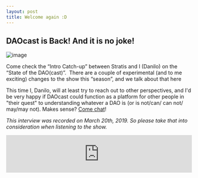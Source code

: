```yaml
---
layout: post
title: Welcome again :D
---
```


## DAOcast is Back! And it is no joke!

![image](/assets/images/banners/s02welcome.png)

Come check the “Intro Catch-up” between Stratis and I (Danilo) on the “State of the DAO(cast)”.  There are a couple of experimental (and to me exciting)  changes to the show this “season”, and we talk about that here 

This time I, Danilo, will at least try to reach out to other perspectives, and I'd be very happy if DAOcast could function as a platform for other people in "their quest" to understanding whatever a DAO is (or is not/can/ can not/ may/may not). Makes sense? [Come chat](https://t.me/joinchat/F8MHBxCYQUgthJoz8zaPXg)!

*This interview was recorded on March 20th, 2019. So please take that into consideration when listening to the show.*

<iframe src="https://anchor.fm/daocast/embed/episodes/DAOcast-is-back-e3k53r" height="102px" width="100%" frameborder="0" scrolling="no"></iframe>
